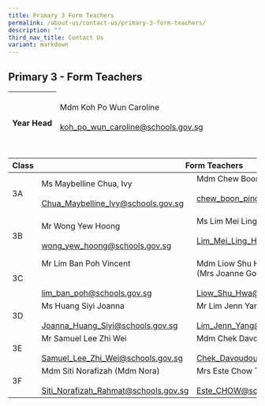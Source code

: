 ```yaml
---
title: Primary 3 Form Teachers
permalink: /about-us/contact-us/primary-3-form-teachers/
description: ""
third_nav_title: Contact Us
variant: markdown
---
```

## **Primary 3 - Form Teachers**

<table>
<thead>
  <tr>
    <th><br><br>Year Head</th>
    <td><br>Mdm Koh Po Wun Caroline<br><br><a href="mailto:koh_po_wun_caroline@schools.gov.sg">koh_po_wun_caroline@schools.gov.sg</a></td>
  </tr>
</thead>
</table>

<br>

<table>
<thead>
  <tr>
    <th>Class</th>
    <th colspan="2">Form Teachers</th>
  </tr>
</thead>
<tbody>
  <tr>
    <td>3A</td>
    <td>Ms Maybelline Chua, Ivy<br><br>
			<a href="mailto:Chua_Maybelline_Ivy@schools.gov.sg">Chua_Maybelline_Ivy@schools.gov.sg</a><br></td>
    <td>Mdm&nbsp;Chew Boon Ping Janice <br><br><a href="mailto:chew_boon_ping@schools.gov.sg" target="_blank" rel="noopener noreferrer">chew_boon_ping@schools.gov.sg</a><br><br></td>
  </tr>
  <tr>
    <td>3B</td>
    <td>Mr&nbsp;Wong Yew Hoong <br><br><a href="mailto:wong_yew_hoong@schools.gov.sg" target="_blank" rel="noopener noreferrer">wong_yew_hoong@schools.gov.sg</a></td>
    <td>Ms&nbsp;Lim Mei Ling Helen<br><br><a href="mailto:Lim_Mei_Ling_Helen@schools.gov.sg" target="_blank" rel="noopener noreferrer">Lim_Mei_Ling_Helen@schools.gov.sg</a><br><br></td>
  </tr>
  <tr>
    <td>3C</td>
    <td>Mr&nbsp;Lim Ban Poh Vincent<br><br><br><a href="mailto:lim_ban_poh@schools.gov.sg" target="_blank" rel="noopener noreferrer">lim_ban_poh@schools.gov.sg</a><br></td>
    <td>Mdm Liow Shu Hwa <br>(Mrs Joanne Goh)<br><br><a href="mailto:Liow_Shu_Hwa@schools.gov.sg">Liow_Shu_Hwa@schools.gov.sg</a></td>
  </tr>
  <tr>
    <td>3D</td>
    <td>Ms Huang Siyi Joanna<br><br><a href="mailto:Joanna_Huang_Siyi@schools.gov.sg" target="_blank" rel="noopener noreferrer">Joanna_Huang_Siyi@schools.gov.sg</a></td>
    <td>Mr&nbsp;Lim Jenn Yang<br><br><a href="mailto:Lim_Jenn_Yang@schools.gov.sg">Lim_Jenn_Yang@schools.gov.sg</a></td>
  </tr>
	 <tr>
    <td>3E</td>
    <td>Mr Samuel Lee Zhi Wei<br><br><a href="mailto:Samuel_Lee_Zhi_Wei@schools.gov.sg" target="_blank" rel="noopener noreferrer">Samuel_Lee_Zhi_Wei@schools.gov.sg</a></td>
    <td>Mdm&nbsp;Chek Davoudou Ragmath Nissa<br><br><a href="mailto:Chek_Davoudou_Raghmath_Nissa@schools.gov.sg">Chek_Davoudou_Raghmath_Nissa@schools.gov.sg</a></td>
  </tr>
	 <tr>
    <td>3F</td>
    <td>Mdm Siti Norafizah (Mdm Nora)<br><br><a href="mailto:Siti_Norafizah_Rahmat@schools.gov.sg" target="_blank" rel="noopener noreferrer">Siti_Norafizah_Rahmat@schools.gov.sg</a></td>
    <td>Mrs Este Chow Tan Lee Peng<br><br><a href="mailto:Este_CHOW@schools.gov.sg">Este_CHOW@schools.gov.sg</a></td>
  </tr>
</tbody>
</table>
